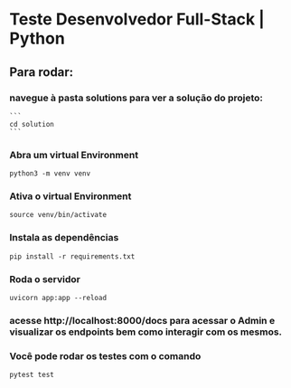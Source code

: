# Teste Desenvolvedor Full-Stack | Python

## Para rodar:

### navegue à pasta solutions para ver a solução do projeto:
    
    ```
    cd solution
    ```

### Abra um virtual Environment
```
python3 -m venv venv
```

### Ativa o virtual Environment
```
source venv/bin/activate
```

### Instala as dependências
```
pip install -r requirements.txt
```

### Roda o servidor
```
uvicorn app:app --reload
```
### acesse http://localhost:8000/docs para acessar o Admin e visualizar os endpoints bem como interagir com os mesmos.

### Você pode rodar os testes com o comando
```
pytest test
```
